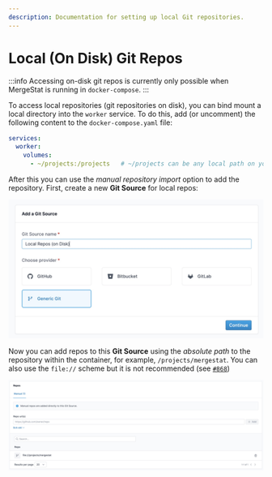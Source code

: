 ```yaml
---
description: Documentation for setting up local Git repositories.
---
```

# Local (On Disk) Git Repos

:::info
Accessing on-disk git repos is currently only possible when MergeStat is running in `docker-compose`.
:::

To access local repositories (git repositories on disk), you can bind mount a local directory into the `worker` service.
To do this, add (or uncomment) the following content to the  `docker-compose.yaml` file:

```yaml
services:
  worker:
    volumes:
      - ~/projects:/projects   # ~/projects can be any local path on your host, which MergeStat will now be able to access repositories from
```

After this you can use the _manual repository import_ option to add the repository.
First, create a new **Git Source** for local repos:

![Add Git Source for local repos](git-source-local-disk.jpg)


Now you can add repos to this **Git Source** using the _absolute path_ to the repository within the container, for example, `/projects/mergestat`. You
can also use the `file://` scheme but it is not recommended (see [`#868`](https://github.com/mergestat/mergestat/issues/868#issuecomment-1584105220))

![Add local repository manually](add-local-disk-git-repo.jpg)
